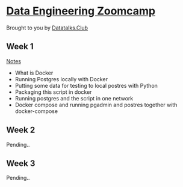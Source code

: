 # [Data Engineering Zoomcamp](https://github.com/DataTalksClub/data-engineering-zoomcamp) 
Brought to you by [Datatalks.Club](https://datatalks.club/)

## Week 1
[Notes](https://github.com/chekwei4/data-eng-zoomcamp/blob/master/week_1/README.md)
- What is Docker
- Running Postgres locally with Docker
- Putting some data for testing to local postres with Python
- Packaging this script in docker
- Running postgres and the script in one network
- Docker compose and running pgadmin and postres together with docker-compose

## Week 2
Pending..

## Week 3 
Pending..
